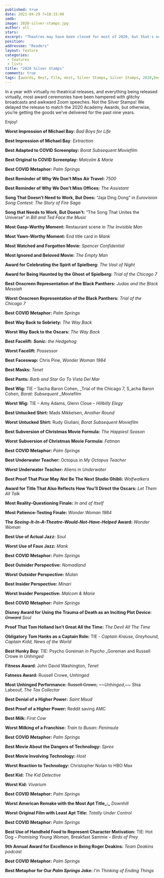 ```yaml
---
published: true
date: 2021-04-29 7=18:15:00
imdb: 
image: 2020-silver-stamps.jpg
author: all 
stars: 
excerpt: "Theatres may have been closed for most of 2020, but that's not going to stop us from posting our the best, worst, and weirdest of the past year."
position: 
addressee: "Readers"
layout: feature
categories: 
 - features
 - lists
title: "2020 Silver Stamps"
comments: true
tags: [awards, Best, Film, most, Silver Stamps, Silver Stamps, 2020,best of,Fuck off COVID]
---
```

In a year with virtually no theatrical releases, and everything being released virtually, most award ceremonies have been hampered with glitchy broadcasts and awkward Zoom speeches. Not the Silver Stamps! We delayed the release to match the 2020 Academy Awards, but otherwise, you’re getting the goods we’ve delivered for the past nine years. 

Enjoy!

**Worst Impression of Michael Bay:** _Bad Boys for Life_

**Best Impression of Michael Bay**: _Extraction_

**Best Adapted to COVID Screenplay:** _Borat Subsequent_ _Moviefilm_

**Best Original to COVID Screenplay:** _Malcolm & Marie_

**Best COVID Metaphor:** _Palm Springs_

**Best Reminder of Why We Don’t Miss Air Travel:** _7500_

**Best Reminder of Why We Don’t Miss Offices:** _The Assistant_

**Song That Doesn’t Need to Work, But Does:** “Jaja Ding Dong” in _Eurovision Song Contest: The Story of Fire Saga_

**Song that Needs to Work, But Doesn’t:** “The Song That Unites the Universe” in _Bill and Ted Face the Music_ 

**Most Gasp-Worthy Moment:** Restaurant scene in _The Invisible Man_

**Most Yawn-Worthy Moment:** End title card in _Mank_ 

**Most Watched and Forgotten Movie:** _Spencer Confidential_

**Most Ignored and Beloved Movie:** _The Empty Man_

**Award for Celebrating the Spirit of Spielberg:** _The Vast of Night_

**Award for Being Haunted by the Ghost** **of Spielberg:** _Trial of the Chicago 7_

**Best Onscreen Representation of the Black Panthers:** _Judas and the Black Messiah_

**Worst Onscreen Representation of the Black Panthers:** _Trial of the Chicago 7_

**Best COVID Metaphor:** _Palm Springs_

**Best Way Back to Sobriety:** _The Way Back_

**Worst Way Back to the Oscars:** _The Way Back_

**Best Facelift:** **_Sonic:_** _the Hedgehog_

**Worst Facelift:** _Possessor_

**Best** **Faceswap:** Chris Pine, _Wonder Woman 1984_

**Best Masks:** _Tenet_

**Best Pants:** _Barb and Star Go To Vista Del Mar_

**Best Wig:** TIE – Sacha Baron Cohen, _Trial of the Chicago 7, S_acha Baron Cohen, _Borat: Subsequent_ _Moviefilm

**Worst Wig:** TIE – Amy Adams, Glenn Close _– Hillbilly Elegy_

**Best Untucked Shirt:** Mads Mikkelsen, _Another Round_

**Worst Untucked Shirt:**  Rudy Giuliani, _Borat Subsequent Moviefilm_

**Best Subversion of Christmas Movie Formula:** _The Happiest Season_

**Worst Subversion of Christmas Movie Formula:** _Fatman_

**Best COVID Metaphor:** _Palm Springs_

**Best Underwater Teacher:** Octopus in _My Octopus Teacher_

**Worst Underwater Teacher:** Aliens in _Underwater_

**Best Proof That Pixar May** **_Not_** **Be The Next Studio Ghibli:** _Wolfwalkers_

**Award for Title That Also Reflects How You’ll Direct the Oscars:** _Let Them All Talk_

**Most Reality-Questioning Finale:** _In and of Itself_

**Most Patience-Testing Finale:** _Wonder Woman 1984_

**The** **_Seeing-It-In-A-Theatre-Would-Not-Have-Helped_** **Award:** _Wonder Woman_ 

**Best Use of Actual Jazz:** _Soul_

**Worst Use of Faux Jazz:** _Mank_

**Best COVID Metaphor:** _Palm Springs_

**Best Outsider Perspective:** _Nomadland_

**Worst Outsider Perspective:** _Mulan_

**Best Insider Perspective:** _Minari_

**Worst Insider Perspective:** _Malcom & Marie_

**Best COVID Metaphor:** _Palm Springs_

**Disney Award for Using the Trauma of Death as an Inciting Plot Device:** _~~Onward~~_ _Soul_

**Proof That Tom Holland Isn’t Great All the Time:** _The Devil All The Time_

**Obligatory Tom Hanks as a Captain Role:** TIE - _Captain Krause, Greyhound, Captain Kidd, News of the World_

**Best Hunky Boy**: TIE: Psycho Goreman _in Psycho_ _Goreman and Russell Crowe in _Unhinged_

**Fitness Award**: John David Washington, _Tenet_

**Fatness Award:** Russell Crowe, _Unhinged_

**Most Unhinged Performance:** ~~Russell Crowe,~~ _~~Unhinged_,~~ Shia Labeouf, _The Tax Collector_

**Best Denial of a Higher Power:** _Saint Maud_

**Best Proof of a Higher Power:** Reddit saving AMC

**Best Milk:** _First Cow_

**Worst Milking of a Franchise:** _Train to Busan: Peninsula_

**Best COVID Metaphor:** _Palm Springs_

**Best Movie About the Dangers of Technology:** _Spree_

**Best Movie Involving Technology:** _Host_

**Worst Reaction to Technology:** Christopher Nolan to HBO Max

**Best Kid:** _The Kid Detective_

**Worst Kid:** _Vivarium_

**Best COVID Metaphor:** _Palm Springs_

**Worst American Remake with the Most Apt Title_:_** _Downhill_

**Worst Original Film with Least Apt Title:** _Totally Under Control_

**Best COVID Metaphor:** _Palm Springs_

**Best Use of Handheld Food to Represent Character Motivation:** TIE:  Hot Dog _– Promising Young Woman,_ Breakfast Sammie _– Birds of Prey_

**9th Annual Award for Excellence in Being Roger Deakins:** _Team Deakins podcast_

**Best COVID Metaphor:** _Palm Springs_

**Best Metaphor for Our _Palm Springs_ Joke:** _I’m Thinking of Ending Things_

